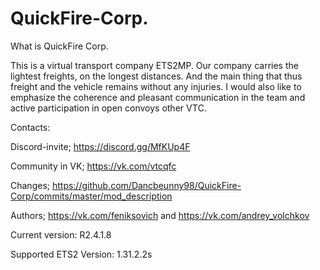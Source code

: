 # QuickFire-Corp.

  What is QuickFire Corp.

This is a virtual transport company ETS2MP. Our company carries the lightest freights, on the longest distances. And the main thing that    thus freight and the vehicle remains without any injuries. I would also like to emphasize the coherence and pleasant communication in the  team and active participation in open convoys other VTС.


  Сontacts:
  
Discord-invite; https://discord.gg/MfKUp4F

Community in VK; https://vk.com/vtcqfc

Changes; https://github.com/Dancbeunny98/QuickFire-Corp/commits/master/mod_description

Authors; https://vk.com/feniksovich and https://vk.com/andrey_volchkov


Current version: R2.4.1.8

Supported ETS2 Version: 1.31.2.2s
